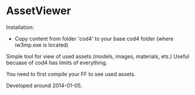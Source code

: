 # AssetViewer

Installation:
  - Copy content from folder 'cod4' to your base cod4 folder (where iw3mp.exe is located)

Simple tool for view of used assets (models, images, materials, ets.)
Useful becuase of cod4 has limits of everything.

You need to first compile your FF to see used assets.

Developed around 2014-01-05.

